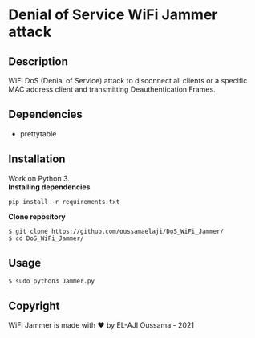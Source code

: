 # Denial of Service WiFi Jammer attack
## Description
WiFi DoS (Denial of Service) attack to disconnect all clients or a specific MAC address client and transmitting Deauthentication Frames.
## Dependencies
- prettytable
## Installation
Work on Python 3.<br>
**Installing dependencies**
```
pip install -r requirements.txt
```
**Clone repository**
```
$ git clone https://github.com/oussamaelaji/DoS_WiFi_Jammer/
$ cd DoS_WiFi_Jammer/
```
## Usage
```
$ sudo python3 Jammer.py
```
## Copyright
WiFi Jammer is made with ❤️ by EL-AJI Oussama - 2021
